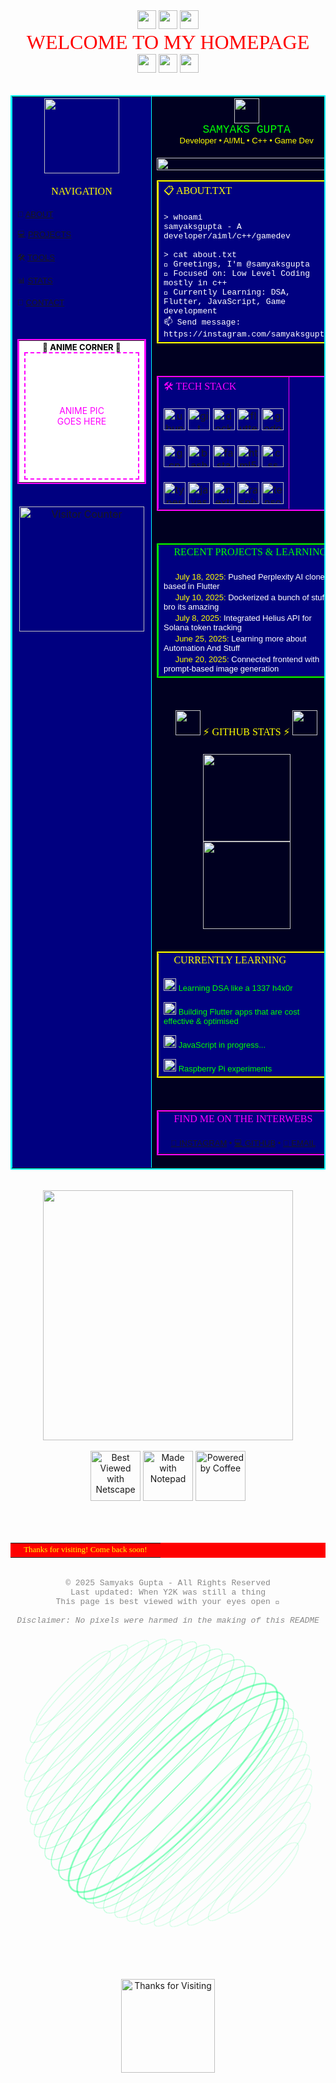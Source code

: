 <!-- 🌐 WELCOME TO MY CYBER SPACE 🌐 -->

<div align="center">
<img src="https://web.archive.org/web/20091027005200/http://geocities.com/enchantedforest/dell/5046/fire2.gif" width="30">
<img src="https://web.archive.org/web/20091027005200/http://geocities.com/enchantedforest/dell/5046/fire2.gif" width="30">
<img src="https://web.archive.org/web/20091027005200/http://geocities.com/enchantedforest/dell/5046/fire2.gif" width="30">
<br>
<font face="Impact" size="6" color="#ff0000">WELCOME TO MY HOMEPAGE</font>
<br>
<img src="https://web.archive.org/web/20091027005200/http://geocities.com/enchantedforest/dell/5046/fire2.gif" width="30">
<img src="https://web.archive.org/web/20091027005200/http://geocities.com/enchantedforest/dell/5046/fire2.gif" width="30">
<img src="https://web.archive.org/web/20091027005200/http://geocities.com/enchantedforest/dell/5046/fire2.gif" width="30">
</div>

<br>

<table width="100%" border="2" bordercolor="#00ffff" cellpadding="10" cellspacing="0" bgcolor="#000040">
<tr>
<td width="30%" valign="top" bgcolor="#000080">

<div align="center">
<img src="https://web.archive.org/web/20091027144705/http://geocities.com/enchantedforest/dell/5046/construction.gif" width="120">
<br><br>
<font face="Comic Sans MS" size="3" color="#ffff00">NAVIGATION</font>
<br><br>
</div>

<font face="Arial" size="2">
📧 <a href="#about">ABOUT</a><br><br>
💻 <a href="#projects">PROJECTS</a><br><br>
🛠️ <a href="#tools">TOOLS</a><br><br>
📊 <a href="#stats">STATS</a><br><br>
📝 <a href="#contact">CONTACT</a><br><br>
</font>

<div align="center">
<br>

<!-- SPACE FOR ANIME PICTURE -->
<table border="2" bordercolor="#ff00ff" bgcolor="#ffffff" cellpadding="5" width="200">
<tr><td align="center">
<font color="#000000" size="2"><b>🌸 ANIME CORNER 🌸</b></font><br>
<div style="width: 180px; height: 200px; border: 2px dashed #ff00ff; display: flex; align-items: center; justify-content: center; color: #ff00ff; font-size: 14px;">
ANIME PIC<br>GOES HERE
</div>
</td></tr>
</table>

<br>
<img src="https://komarev.com/ghpvc/?username=samyaksgupta&label=VISITORS&color=ff00ff&style=flat-square" alt="Visitor Counter" width="200"/>

</div>

</td>
<td width="70%" valign="top" bgcolor="#000020">

<div align="center">
<img src="https://web.archive.org/web/20091027002235/http://geocities.com/enchantedforest/dell/5046/earth.gif" width="40">
<br>
<font face="Courier New" size="4" color="#00ff00">SAMYAKS GUPTA</font>
<br>
<font face="Arial" size="2" color="#ffff00">Developer • AI/ML • C++ • Game Dev</font>
<br><br>
</div>

<img src="https://web.archive.org/web/20091027161503/http://geocities.com/enchantedforest/dell/5046/rainline.gif" width="100%">

<a name="about"></a>
<table width="100%" border="2" bordercolor="#ffff00" cellpadding="6" bgcolor="#000080">
<tr><td>
<font face="Impact" size="3" color="#ffff00">📋 ABOUT.TXT</font>
<br><br>
<font face="Courier New" size="2" color="#ffffff">
> whoami<br>
samyaksgupta - A developer/aiml/c++/gamedev<br>
<br>
> cat about.txt<br>
👋 Greetings, I'm @samyaksgupta<br>
👀 Focused on: Low Level Coding mostly in c++<br>
🌱 Currently Learning: DSA, Flutter, JavaScript, Game development<br>
📫 Send message: https://instagram.com/samyaksgupta<br>
</font>
</td></tr>
</table>

<br>

<a name="tools"></a>
<table width="100%" border="2" bordercolor="#ff00ff" cellpadding="6" bgcolor="#000080">
<tr><td>
<font face="Impact" size="3" color="#ff00ff">🛠️ TECH STACK</font>
<br><br>

<div align="center">
<img src="https://cdn.simpleicons.org/ubuntu/E95420" height="35" alt="ubuntu" title="Ubuntu">
<img src="https://cdn.jsdelivr.net/gh/devicons/devicon/icons/git/git-original.svg" height="35" alt="git" title="Git">
<img src="https://cdn.jsdelivr.net/gh/devicons/devicon/icons/docker/docker-original.svg" height="35" alt="docker" title="Docker">
<img src="https://cdn.jsdelivr.net/gh/devicons/devicon/icons/flutter/flutter-original.svg" height="35" alt="flutter" title="Flutter">
<img src="https://cdn.jsdelivr.net/gh/devicons/devicon/icons/godot/godot-original.svg" height="35" alt="godot" title="Godot">
<br><br>
<img src="https://cdn.jsdelivr.net/gh/devicons/devicon/icons/googlecloud/googlecloud-original.svg" height="35" alt="gcp" title="Google Cloud">
<img src="https://cdn.simpleicons.org/gnubash/4EAA25" height="35" alt="bash" title="Bash">
<img src="https://cdn.jsdelivr.net/gh/devicons/devicon/icons/fastapi/fastapi-original.svg" height="35" alt="fastapi" title="FastAPI">
<img src="https://cdn.jsdelivr.net/gh/devicons/devicon/icons/html5/html5-original.svg" height="35" alt="html5" title="HTML5">
<img src="https://cdn.jsdelivr.net/gh/devicons/devicon/icons/css3/css3-original.svg" height="35" alt="css" title="CSS3">
<br><br>
<img src="https://cdn.jsdelivr.net/gh/devicons/devicon/icons/typescript/typescript-original.svg" height="35" alt="typescript" title="TypeScript">
<img src="https://cdn.jsdelivr.net/gh/devicons/devicon/icons/javascript/javascript-original.svg" height="35" alt="javascript" title="JavaScript">
<img src="https://cdn.jsdelivr.net/gh/devicons/devicon/icons/nextjs/nextjs-original.svg" height="35" alt="nextjs" title="Next.js">
<img src="https://cdn.jsdelivr.net/gh/devicons/devicon/icons/raspberrypi/raspberrypi-original.svg" height="35" alt="raspberry pi" title="Raspberry Pi">
<img src="https://cdn.jsdelivr.net/gh/devicons/devicon/icons/tensorflow/tensorflow-original.svg" height="35" alt="tensorflow" title="TensorFlow">
</div>

</td></tr>
</table>

<br>

<a name="projects"></a>
<table width="100%" border="2" bordercolor="#00ff00" cellpadding="6" bgcolor="#000080">
<tr><td>
<font face="Impact" size="3" color="#00ff00">💾 RECENT PROJECTS & LEARNING</font>
<br><br>
<font face="Arial" size="2" color="#ffffff">
<img src="https://web.archive.org/web/20091027080338/http://geocities.com/enchantedforest/dell/5046/fire.gif" width="15"> 
<font color="#ffff00">July 18, 2025:</font> Pushed Perplexity AI clone based in Flutter<br>
<img src="https://web.archive.org/web/20091027080338/http://geocities.com/enchantedforest/dell/5046/fire.gif" width="15"> 
<font color="#ffff00">July 10, 2025:</font> Dockerized a bunch of stuff bro its amazing<br>
<img src="https://web.archive.org/web/20091027080338/http://geocities.com/enchantedforest/dell/5046/fire.gif" width="15"> 
<font color="#ffff00">July 8, 2025:</font> Integrated Helius API for Solana token tracking<br>
<img src="https://web.archive.org/web/20091027080338/http://geocities.com/enchantedforest/dell/5046/fire.gif" width="15"> 
<font color="#ffff00">June 25, 2025:</font> Learning more about Automation And Stuff<br>
<img src="https://web.archive.org/web/20091027080338/http://geocities.com/enchantedforest/dell/5046/fire.gif" width="15"> 
<font color="#ffff00">June 20, 2025:</font> Connected frontend with prompt-based image generation<br>
</font>
</td></tr>
</table>

<br>

<a name="stats"></a>
<div align="center">
<img src="https://web.archive.org/web/20091027144616/http://geocities.com/enchantedforest/dell/5046/construction2.gif" width="40">
<font face="Impact" size="3" color="#ffff00">⚡ GITHUB STATS ⚡</font>
<img src="https://web.archive.org/web/20091027144616/http://geocities.com/enchantedforest/dell/5046/construction2.gif" width="40">
<br><br>

<img height="140" src="https://github-readme-stats.vercel.app/api?username=samyaksgupta&show_icons=true&theme=radical&hide_border=true&bg_color=000040&title_color=ff00ff&text_color=ffffff&icon_color=00ffff"/>
<br>
<img height="140" src="https://github-readme-stats.vercel.app/api/top-langs/?username=samyaksgupta&layout=compact&theme=radical&hide_border=true&bg_color=000040&title_color=ff00ff&text_color=ffffff"/>

</div>

<br>

<table width="100%" border="2" bordercolor="#ffff00" cellpadding="6" bgcolor="#000080">
<tr><td>
<font face="Impact" size="3" color="#ffff00">🚧 CURRENTLY LEARNING 🚧</font>
<br><br>
<font face="Arial" size="2" color="#ffffff">
<img src="https://web.archive.org/web/20091027144616/http://geocities.com/enchantedforest/dell/5046/construction2.gif" width="20"> 
<font color="#00ff00">Learning DSA like a 1337 h4x0r</font><br><br>
<img src="https://web.archive.org/web/20091027144616/http://geocities.com/enchantedforest/dell/5046/construction2.gif" width="20"> 
<font color="#00ff00">Building Flutter apps that are cost effective & optimised</font><br><br>
<img src="https://web.archive.org/web/20091027144616/http://geocities.com/enchantedforest/dell/5046/construction2.gif" width="20"> 
<font color="#00ff00">JavaScript in progress...</font><br><br>
<img src="https://web.archive.org/web/20091027144616/http://geocities.com/enchantedforest/dell/5046/construction2.gif" width="20"> 
<font color="#00ff00">Raspberry Pi experiments</font><br>
</font>
</td></tr>
</table>

<br>

<a name="contact"></a>
<div align="center">
<table border="2" bordercolor="#ff00ff" cellpadding="5" bgcolor="#000080" width="90%">
<tr><td align="center">
<font face="Comic Sans MS" size="3" color="#ff00ff">📧 FIND ME ON THE INTERWEBS 📧</font>
<br><br>
<font face="Arial" size="2">
<a href="https://instagram.com/samyaksgupta">📱 INSTAGRAM</a> • 
<a href="https://github.com/samyaksgupta">💻 GITHUB</a> • 
<a href="mailto:contact@samyaks.dev">📧 EMAIL</a>
</font>
</td></tr>
</table>
</div>

</td>
</tr>
</table>

<br>

<div align="center">
<img src="https://web.archive.org/web/20091027161503/http://geocities.com/enchantedforest/dell/5046/rainline.gif" width="400">
<br><br>

<img src="https://web.archive.org/web/20091027231345/http://geocities.com/enchantedforest/dell/5046/netscape.gif" width="80" title="Best Viewed with Netscape">
<img src="https://web.archive.org/web/20091027231753/http://geocities.com/enchantedforest/dell/5046/notepad.gif" width="80" title="Made with Notepad">
<img src="https://web.archive.org/web/20091027232028/http://geocities.com/enchantedforest/dell/5046/coffee.gif" width="80" title="Powered by Coffee">

<br><br>

<table width="60%" bgcolor="#ff0000" cellpadding="3">
<tr><td align="center">
<font color="#ffff00" face="Comic Sans MS" size="2">
🌟 Thanks for visiting! Come back soon! 🌟
</font>
</td></tr>
</table>

<br>

<font face="Courier New" color="#888888" size="2">
© 2025 Samyaks Gupta - All Rights Reserved<br>
Last updated: When Y2K was still a thing<br>
This page is best viewed with your eyes open 👀<br>
<br>
<i>Disclaimer: No pixels were harmed in the making of this README</i>
</font>

<svg viewBox="-5 -5 110 110" stroke-width="0">
	<g fill="none" id="sphere" transform="rotate(135 50 50)" stroke-width="0" stroke="rgba(0,255,120,0.5)" filter="drop-shadow(0 0 1 rgba(255,255,255, 0.8))">
		<ellipse cx="50" cy="3" rx="17" ry="4">
			<animate attributeName="stroke-width" values="0.1;1;0.1" dur="5s" begin="0s" repeatCount="indefinite" keyTimes="0;0.5;1" keySplines="0.9 0 0.9 0; 0 0.9 0 0.9" calcMode="spline"></animate>
			<animateTransform attributeName="transform" type="translate" values="0 0; 0 -5; 0 0" dur="5s" begin="0s" repeatCount="indefinite" keyTimes="0;0.5;1" keySplines="0.9 0 0.9 0; 0 0.9 0 0.9" calcMode="spline"></animateTransform>
		</ellipse>
		<ellipse cx="50" cy="6" rx="23.748684174075834" ry="4.4">
			<animate attributeName="stroke-width" values="0.1;1;0.1" dur="5s" begin="-0.2s" repeatCount="indefinite" keyTimes="0;0.5;1" keySplines="0.9 0 0.9 0; 0 0.9 0 0.9" calcMode="spline"></animate>
			<animateTransform attributeName="transform" type="translate" values="0 0; 0 -5; 0 0" dur="5s" begin="-0.2s" repeatCount="indefinite" keyTimes="0;0.5;1" keySplines="0.9 0 0.9 0; 0 0.9 0 0.9" calcMode="spline"></animateTransform>
		</ellipse>
		<ellipse cx="50" cy="10" rx="30" ry="4.84">
			<animate attributeName="stroke-width" values="0.1;1;0.1" dur="5s" begin="-0.4s" repeatCount="indefinite" keyTimes="0;0.5;1" keySplines="0.9 0 0.9 0; 0 0.9 0 0.9" calcMode="spline"></animate>
			<animateTransform attributeName="transform" type="translate" values="0 0; 0 -5; 0 0" dur="5s" begin="-0.4s" repeatCount="indefinite" keyTimes="0;0.5;1" keySplines="0.9 0 0.9 0; 0 0.9 0 0.9" calcMode="spline"></animateTransform>
		</ellipse>
		<ellipse cx="50" cy="14" rx="34.698703145794944" ry="5.324">
			<animate attributeName="stroke-width" values="0.1;1;0.1" dur="5s" begin="-0.6s" repeatCount="indefinite" keyTimes="0;0.5;1" keySplines="0.9 0 0.9 0; 0 0.9 0 0.9" calcMode="spline"></animate>
			<animateTransform attributeName="transform" type="translate" values="0 0; 0 -5; 0 0" dur="5s" begin="-0.6s" repeatCount="indefinite" keyTimes="0;0.5;1" keySplines="0.9 0 0.9 0; 0 0.9 0 0.9" calcMode="spline"></animateTransform>
		</ellipse>
		<ellipse cx="50" cy="18" rx="38.4187454245971" ry="5.8564">
			<animate attributeName="stroke-width" values="0.1;1;0.1" dur="5s" begin="-0.8s" repeatCount="indefinite" keyTimes="0;0.5;1" keySplines="0.9 0 0.9 0; 0 0.9 0 0.9" calcMode="spline"></animate>
			<animateTransform attributeName="transform" type="translate" values="0 0; 0 -5; 0 0" dur="5s" begin="-0.8s" repeatCount="indefinite" keyTimes="0;0.5;1" keySplines="0.9 0 0.9 0; 0 0.9 0 0.9" calcMode="spline"></animateTransform>
		</ellipse>
		<ellipse cx="50" cy="22" rx="41.42463035441595" ry="6.44204">
			<animate attributeName="stroke-width" values="0.1;1;0.1" dur="5s" begin="-1s" repeatCount="indefinite" keyTimes="0;0.5;1" keySplines="0.9 0 0.9 0; 0 0.9 0 0.9" calcMode="spline"></animate>
			<animateTransform attributeName="transform" type="translate" values="0 0; 0 -5; 0 0" dur="5s" begin="-1s" repeatCount="indefinite" keyTimes="0;0.5;1" keySplines="0.9 0 0.9 0; 0 0.9 0 0.9" calcMode="spline"></animateTransform>
		</ellipse>
		<ellipse cx="50" cy="26" rx="43.86342439892262" ry="7.086244">
			<animate attributeName="stroke-width" values="0.1;1;0.1" dur="5s" begin="-1.2s" repeatCount="indefinite" keyTimes="0;0.5;1" keySplines="0.9 0 0.9 0; 0 0.9 0 0.9" calcMode="spline"></animate>
			<animateTransform attributeName="transform" type="translate" values="0 0; 0 -5; 0 0" dur="5s" begin="-1.2s" repeatCount="indefinite" keyTimes="0;0.5;1" keySplines="0.9 0 0.9 0; 0 0.9 0 0.9" calcMode="spline"></animateTransform>
		</ellipse>
		<ellipse cx="50" cy="30" rx="45.8257569495584" ry="7.7948684">
			<animate attributeName="stroke-width" values="0.1;1;0.1" dur="5s" begin="-1.4s" repeatCount="indefinite" keyTimes="0;0.5;1" keySplines="0.9 0 0.9 0; 0 0.9 0 0.9" calcMode="spline"></animate>
			<animateTransform attributeName="transform" type="translate" values="0 0; 0 -5; 0 0" dur="5s" begin="-1.4s" repeatCount="indefinite" keyTimes="0;0.5;1" keySplines="0.9 0 0.9 0; 0 0.9 0 0.9" calcMode="spline"></animateTransform>
		</ellipse>
		<ellipse cx="50" cy="34" rx="47.37087712930805" ry="8.57435524">
			<animate attributeName="stroke-width" values="0.1;1;0.1" dur="5s" begin="-1.6s" repeatCount="indefinite" keyTimes="0;0.5;1" keySplines="0.9 0 0.9 0; 0 0.9 0 0.9" calcMode="spline"></animate>
			<animateTransform attributeName="transform" type="translate" values="0 0; 0 -5; 0 0" dur="5s" begin="-1.6s" repeatCount="indefinite" keyTimes="0;0.5;1" keySplines="0.9 0 0.9 0; 0 0.9 0 0.9" calcMode="spline"></animateTransform>
		</ellipse>
		<ellipse cx="50" cy="38" rx="48.53864439804639" ry="9.431790764">
			<animate attributeName="stroke-width" values="0.1;1;0.1" dur="5s" begin="-1.8s" repeatCount="indefinite" keyTimes="0;0.5;1" keySplines="0.9 0 0.9 0; 0 0.9 0 0.9" calcMode="spline"></animate>
			<animateTransform attributeName="transform" type="translate" values="0 0; 0 -5; 0 0" dur="5s" begin="-1.8s" repeatCount="indefinite" keyTimes="0;0.5;1" keySplines="0.9 0 0.9 0; 0 0.9 0 0.9" calcMode="spline"></animateTransform>
		</ellipse>
		<ellipse cx="50" cy="42" rx="49.35585071701226" ry="10.3749698404">
			<animate attributeName="stroke-width" values="0.1;1;0.1" dur="5s" begin="-2s" repeatCount="indefinite" keyTimes="0;0.5;1" keySplines="0.9 0 0.9 0; 0 0.9 0 0.9" calcMode="spline"></animate>
			<animateTransform attributeName="transform" type="translate" values="0 0; 0 -5; 0 0" dur="5s" begin="-2s" repeatCount="indefinite" keyTimes="0;0.5;1" keySplines="0.9 0 0.9 0; 0 0.9 0 0.9" calcMode="spline"></animateTransform>
		</ellipse>
		<ellipse cx="50" cy="46" rx="49.83974317750845" ry="11.41246682444">
			<animate attributeName="stroke-width" values="0.1;1;0.1" dur="5s" begin="-2.2s" repeatCount="indefinite" keyTimes="0;0.5;1" keySplines="0.9 0 0.9 0; 0 0.9 0 0.9" calcMode="spline"></animate>
			<animateTransform attributeName="transform" type="translate" values="0 0; 0 -5; 0 0" dur="5s" begin="-2.2s" repeatCount="indefinite" keyTimes="0;0.5;1" keySplines="0.9 0 0.9 0; 0 0.9 0 0.9" calcMode="spline"></animateTransform>
		</ellipse>
		<ellipse cx="50" cy="50" rx="50" ry="12.553713506884012">
			<animate attributeName="stroke-width" values="0.1;1;0.1" dur="5s" begin="-2.4s" repeatCount="indefinite" keyTimes="0;0.5;1" keySplines="0.9 0 0.9 0; 0 0.9 0 0.9" calcMode="spline"></animate>
			<animateTransform attributeName="transform" type="translate" values="0 0; 0 -5; 0 0" dur="5s" begin="-2.4s" repeatCount="indefinite" keyTimes="0;0.5;1" keySplines="0.9 0 0.9 0; 0 0.9 0 0.9" calcMode="spline"></animateTransform>
		</ellipse>
		<ellipse cx="50" cy="54" rx="49.83974317750845" ry="11.41246682444">
			<animate attributeName="stroke-width" values="0.1;1;0.1" dur="5s" begin="-2.6s" repeatCount="indefinite" keyTimes="0;0.5;1" keySplines="0.9 0 0.9 0; 0 0.9 0 0.9" calcMode="spline"></animate>
			<animateTransform attributeName="transform" type="translate" values="0 0; 0 -5; 0 0" dur="5s" begin="-2.6s" repeatCount="indefinite" keyTimes="0;0.5;1" keySplines="0.9 0 0.9 0; 0 0.9 0 0.9" calcMode="spline"></animateTransform>
		</ellipse>
		<ellipse cx="50" cy="58" rx="49.35585071701227" ry="10.3749698404">
			<animate attributeName="stroke-width" values="0.1;1;0.1" dur="5s" begin="-2.8s" repeatCount="indefinite" keyTimes="0;0.5;1" keySplines="0.9 0 0.9 0; 0 0.9 0 0.9" calcMode="spline"></animate>
			<animateTransform attributeName="transform" type="translate" values="0 0; 0 -5; 0 0" dur="5s" begin="-2.8s" repeatCount="indefinite" keyTimes="0;0.5;1" keySplines="0.9 0 0.9 0; 0 0.9 0 0.9" calcMode="spline"></animateTransform>
		</ellipse>
		<ellipse cx="50" cy="62" rx="48.53864439804639" ry="9.431790764">
			<animate attributeName="stroke-width" values="0.1;1;0.1" dur="5s" begin="-3s" repeatCount="indefinite" keyTimes="0;0.5;1" keySplines="0.9 0 0.9 0; 0 0.9 0 0.9" calcMode="spline"></animate>
			<animateTransform attributeName="transform" type="translate" values="0 0; 0 -5; 0 0" dur="5s" begin="-3s" repeatCount="indefinite" keyTimes="0;0.5;1" keySplines="0.9 0 0.9 0; 0 0.9 0 0.9" calcMode="spline"></animateTransform>
		</ellipse>
		<ellipse cx="50" cy="66" rx="47.37087712930804" ry="8.57435524">
			<animate attributeName="stroke-width" values="0.1;1;0.1" dur="5s" begin="-3.2s" repeatCount="indefinite" keyTimes="0;0.5;1" keySplines="0.9 0 0.9 0; 0 0.9 0 0.9" calcMode="spline"></animate>
			<animateTransform attributeName="transform" type="translate" values="0 0; 0 -5; 0 0" dur="5s" begin="-3.2s" repeatCount="indefinite" keyTimes="0;0.5;1" keySplines="0.9 0 0.9 0; 0 0.9 0 0.9" calcMode="spline"></animateTransform>
		</ellipse>
		<ellipse cx="50" cy="70" rx="45.825756949558404" ry="7.7948684">
			<animate attributeName="stroke-width" values="0.1;1;0.1" dur="5s" begin="-3.4s" repeatCount="indefinite" keyTimes="0;0.5;1" keySplines="0.9 0 0.9 0; 0 0.9 0 0.9" calcMode="spline"></animate>
			<animateTransform attributeName="transform" type="translate" values="0 0; 0 -5; 0 0" dur="5s" begin="-3.4s" repeatCount="indefinite" keyTimes="0;0.5;1" keySplines="0.9 0 0.9 0; 0 0.9 0 0.9" calcMode="spline"></animateTransform>
		</ellipse>
		<ellipse cx="50" cy="74" rx="43.86342439892262" ry="7.086244">
			<animate attributeName="stroke-width" values="0.1;1;0.1" dur="5s" begin="-3.6s" repeatCount="indefinite" keyTimes="0;0.5;1" keySplines="0.9 0 0.9 0; 0 0.9 0 0.9" calcMode="spline"></animate>
			<animateTransform attributeName="transform" type="translate" values="0 0; 0 -5; 0 0" dur="5s" begin="-3.6s" repeatCount="indefinite" keyTimes="0;0.5;1" keySplines="0.9 0 0.9 0; 0 0.9 0 0.9" calcMode="spline"></animateTransform>
		</ellipse>
		<ellipse cx="50" cy="78" rx="41.42463035441595" ry="6.44204">
			<animate attributeName="stroke-width" values="0.1;1;0.1" dur="5s" begin="-3.8s" repeatCount="indefinite" keyTimes="0;0.5;1" keySplines="0.9 0 0.9 0; 0 0.9 0 0.9" calcMode="spline"></animate>
			<animateTransform attributeName="transform" type="translate" values="0 0; 0 -5; 0 0" dur="5s" begin="-3.8s" repeatCount="indefinite" keyTimes="0;0.5;1" keySplines="0.9 0 0.9 0; 0 0.9 0 0.9" calcMode="spline"></animateTransform>
		</ellipse>
		<ellipse cx="50" cy="82" rx="38.4187454245971" ry="5.8564">
			<animate attributeName="stroke-width" values="0.1;1;0.1" dur="5s" begin="-4s" repeatCount="indefinite" keyTimes="0;0.5;1" keySplines="0.9 0 0.9 0; 0 0.9 0 0.9" calcMode="spline"></animate>
			<animateTransform attributeName="transform" type="translate" values="0 0; 0 -5; 0 0" dur="5s" begin="-4s" repeatCount="indefinite" keyTimes="0;0.5;1" keySplines="0.9 0 0.9 0; 0 0.9 0 0.9" calcMode="spline"></animateTransform>
		</ellipse>
		<ellipse cx="50" cy="86" rx="34.698703145794944" ry="5.324">
			<animate attributeName="stroke-width" values="0.1;1;0.1" dur="5s" begin="-4.2s" repeatCount="indefinite" keyTimes="0;0.5;1" keySplines="0.9 0 0.9 0; 0 0.9 0 0.9" calcMode="spline"></animate>
			<animateTransform attributeName="transform" type="translate" values="0 0; 0 -5; 0 0" dur="5s" begin="-4.2s" repeatCount="indefinite" keyTimes="0;0.5;1" keySplines="0.9 0 0.9 0; 0 0.9 0 0.9" calcMode="spline"></animateTransform>
		</ellipse>
		<ellipse cx="50" cy="90" rx="30" ry="4.84">
			<animate attributeName="stroke-width" values="0.1;1;0.1" dur="5s" begin="-4.4s" repeatCount="indefinite" keyTimes="0;0.5;1" keySplines="0.9 0 0.9 0; 0 0.9 0 0.9" calcMode="spline"></animate>
			<animateTransform attributeName="transform" type="translate" values="0 0; 0 -5; 0 0" dur="5s" begin="-4.4s" repeatCount="indefinite" keyTimes="0;0.5;1" keySplines="0.9 0 0.9 0; 0 0.9 0 0.9" calcMode="spline"></animateTransform>
		</ellipse>
		<ellipse cx="50" cy="94" rx="23.74868417407584" ry="4.4">
			<animate attributeName="stroke-width" values="0.1;1;0.1" dur="5s" begin="-4.6s" repeatCount="indefinite" keyTimes="0;0.5;1" keySplines="0.9 0 0.9 0; 0 0.9 0 0.9" calcMode="spline"></animate>
			<animateTransform attributeName="transform" type="translate" values="0 0; 0 -5; 0 0" dur="5s" begin="-4.6s" repeatCount="indefinite" keyTimes="0;0.5;1" keySplines="0.9 0 0.9 0; 0 0.9 0 0.9" calcMode="spline"></animateTransform>
		</ellipse>
		<ellipse cx="50" cy="96.75" rx="18" ry="3.5">
			<animate attributeName="stroke-width" values="0.1;1;0.1" dur="5s" begin="-4.8s" repeatCount="indefinite" keyTimes="0;0.5;1" keySplines="0.9 0 0.9 0; 0 0.9 0 0.9" calcMode="spline"></animate>
			<animateTransform attributeName="transform" type="translate" values="0 0; 0 -5; 0 0" dur="5s" begin="-4.8s" repeatCount="indefinite" keyTimes="0;0.5;1" keySplines="0.9 0 0.9 0; 0 0.9 0 0.9" calcMode="spline"></animateTransform>
		</ellipse>
	</g>
</svg>

<br><br>

<img src="https://web.archive.org/web/20091027232508/http://geocities.com/enchantedforest/dell/5046/thankyou.gif" width="150" alt="Thanks for Visiting">

</div>
